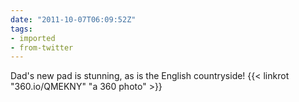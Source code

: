 ```yaml
---
date: "2011-10-07T06:09:52Z"
tags:
- imported
- from-twitter
---
```

Dad's new pad is stunning, as is the English countryside! {{< linkrot "360.io/QMEKNY" "a 360 photo" >}}
